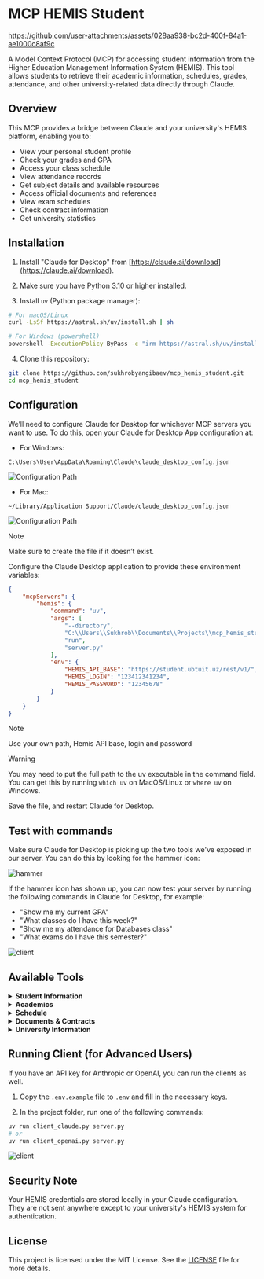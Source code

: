 # MCP HEMIS Student

https://github.com/user-attachments/assets/028aa938-bc2d-400f-84a1-ae1000c8af9c

A Model Context Protocol (MCP) for accessing student information from the Higher Education Management Information System (HEMIS). This tool allows students to retrieve their academic information, schedules, grades, attendance, and other university-related data directly through Claude.

## Overview

This MCP provides a bridge between Claude and your university's HEMIS platform, enabling you to:
- View your personal student profile
- Check your grades and GPA
- Access your class schedule
- View attendance records
- Get subject details and available resources
- Access official documents and references
- View exam schedules
- Check contract information
- Get university statistics

## Installation

1. Install "Claude for Desktop" from [https://claude.ai/download](https://claude.ai/download).

2. Make sure you have Python 3.10 or higher installed.

3. Install `uv` (Python package manager):
```sh
# For macOS/Linux
curl -LsSf https://astral.sh/uv/install.sh | sh

# For Windows (powershell)
powershell -ExecutionPolicy ByPass -c "irm https://astral.sh/uv/install.ps1 | iex"
```

4. Clone this repository:
```sh
git clone https://github.com/sukhrobyangibaev/mcp_hemis_student.git
cd mcp_hemis_student
```

## Configuration

We’ll need to configure Claude for Desktop for whichever MCP servers you want to use. To do this, open your Claude for Desktop App configuration at:
- For Windows:
```
C:\Users\User\AppData\Roaming\Claude\claude_desktop_config.json
```
![Configuration Path](img/image.png)


- For Mac:
```
~/Library/Application Support/Claude/claude_desktop_config.json
```

![Configuration Path](img/image_mac.png)

> [!NOTE]
> Make sure to create the file if it doesn’t exist.

Configure the Claude Desktop application to provide these environment variables:

```json
{
    "mcpServers": {
        "hemis": {
            "command": "uv",
            "args": [
                "--directory",
                "C:\\Users\\Sukhrob\\Documents\\Projects\\mcp_hemis_student",
                "run",
                "server.py"
            ],
            "env": {
                "HEMIS_API_BASE": "https://student.ubtuit.uz/rest/v1/",
                "HEMIS_LOGIN": "123412341234",
                "HEMIS_PASSWORD": "12345678"
            }
        }
    }
}
```

> [!NOTE]
> Use your own path, Hemis API base, login and password

> [!WARNING]
> You may need to put the full path to the uv executable in the command field. You can get this by running `which uv` on MacOS/Linux or `where uv` on Windows.

Save the file, and restart Claude for Desktop.

## Test with commands

Make sure Claude for Desktop is picking up the two tools we've exposed in our server. You can do this by looking for the hammer icon:

![hammer](img/image1.png)

If the hammer icon has shown up, you can now test your server by running the following commands in Claude for Desktop, for example:
- "Show me my current GPA"
- "What classes do I have this week?"
- "Show me my attendance for Databases class"
- "What exams do I have this semester?"

![client](img/image_claude.png)

## Available Tools

<details>
  <summary><b>Student Information</b></summary>
  
  - `get_student_profile()` - Get your personal and academic information
  - `get_student_gpa_list()` - Get your GPA information across academic years
  - `get_student_semesters()` - Get your semester information
</details>

<details>
  <summary><b>Academics</b></summary>
  
  - `get_student_subjects(semester)` - Get subjects and grades for a specific semester
  - `get_student_subjects_list(semester)` - Get subjects list without grades
  - `get_subject_details(subject, semester)` - Get detailed information about a specific subject
  - `get_student_attendance(subject, semester)` - Get attendance records for a specific subject
  - `get_student_performance(subject, semester)` - Get performance and task information
  - `get_student_resources(subject, semester)` - Get electronic resources for a subject
  - `get_student_task_list(semester)` - Get your list of tasks/assignments
  - `get_student_exams(semester)` - Get your exam schedule
</details>

<details>
  <summary><b>Schedule</b></summary>
  
  - `get_student_schedule(semester, week)` - Get your class schedule
</details>

<details>
  <summary><b>Documents & Contracts</b></summary>
  
  - `get_student_contract()` - Get your contract information for the current academic year
  - `get_student_contract_list()` - Get your list of contracts for all academic years
  - `get_student_documents()` - Get your official documents
  - `get_all_student_documents()` - Get all your official documents
  - `get_student_references()` - Get your official student references/certificates
  - `generate_student_reference()` - Generate a new student reference
  - `get_student_decrees()` - Get official orders/decrees related to you
</details>

<details>
  <summary><b>University Information</b></summary>
  
  - `get_employee_statistics()` - Get statistics about university employees
  - `get_university_structure()` - Get statistics about university structure
  - `get_student_statistics()` - Get statistics about university students
  - `get_universities()` - Get a list of universities using HEMIS system
  - `get_university_profile()` - Get profile information about university
</details>

## Running Client (for Advanced Users)

If you have an API key for Anthropic or OpenAI, you can run the clients as well.

1. Copy the `.env.example` file to `.env` and fill in the necessary keys.

2. In the project folder, run one of the following commands:

```sh
uv run client_claude.py server.py
# or
uv run client_openai.py server.py
```

![client](img/image_client.png)

## Security Note

Your HEMIS credentials are stored locally in your Claude configuration. They are not sent anywhere except to your university's HEMIS system for authentication.

## License

This project is licensed under the MIT License. See the [LICENSE](./LICENSE) file for more details.
